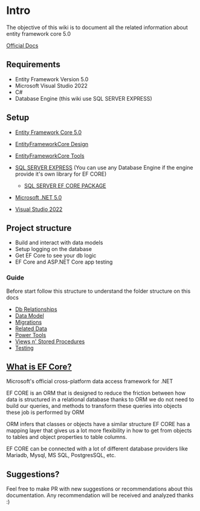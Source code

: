 # Intro

The objective of this wiki is to document all the related information about entity framework core 5.0 

[Official Docs](https://learn.microsoft.com/en-us/ef/)

## Requirements

* Entity Framework Version 5.0
* Microsoft Visual Studio 2022
* C#
* Database Engine (this wiki use SQL SERVER EXPRESS)

## Setup

* [Entity Framework Core 5.0](https://www.nuget.org/packages/Microsoft.EntityFrameworkCore/5.0.17)

* [EntityFrameworkCore Design](https://www.nuget.org/packages/Microsoft.EntityFrameworkCore.Design/5.0.17)

* [EntityFrameworkCore Tools](https://www.nuget.org/packages/Microsoft.EntityFrameworkCore.Tools/5.0.17)

* [SQL SERVER EXPRESS](https://www.microsoft.com/es-es/sql-server/sql-server-downloads) (You can use any Database Engine if the engine provide it's own library for EF CORE)

  * [SQL SERVER EF CORE PACKAGE](https://www.nuget.org/packages/Microsoft.EntityFrameworkCore.SqlServer/5.0.17)

* [Microsoft .NET 5.0](https://dotnet.microsoft.com/en-us/download/dotnet/5.0)

* [Visual Studio 2022](https://visualstudio.microsoft.com/vs)

## Project structure

* Build and interact with data models
* Setup logging on the database
* Get EF Core to see your db logic
* EF Core and ASP.NET Core app testing

### Guide

Before start follow this structure to understand the folder structure on this docs

* [Db Relationships](DbRelationships/README.md)
* [Data Model](EFCore_DataModel/README.md)
* [Migrations](Migrations/README.md)
* [Related Data](InteractingWithRelatedData/README.md)
* [Power Tools](PowerTools/README.md)
* [Views n' Stored Procedures](ViewsAndStoredProcedures/Readme.md)
* [Testing](Testing/Readme.md)

## [What is EF Core?](https://learn.microsoft.com/en-us/ef/core/)

Microsoft's official cross-platform data access framework for .NET

EF CORE is an ORM that is designed to reduce the friction between how data is structured in a relational database thanks to ORM we do not need to build our queries, and methods to transform these queries into objects these job is performed by ORM

ORM infers that classes or objects have a similar structure EF CORE has a mapping layer that gives us a lot more flexibility in how to get from objects to tables and object properties to table columns.

EF CORE can be connected with a lot of different database providers like Mariadb, Mysql, MS SQL, PostgresSQL, etc. 

## Suggestions? 

Feel free to make PR with new suggestions or recommendations about this documentation. Any recommendation will be received and analyzed thanks :)
